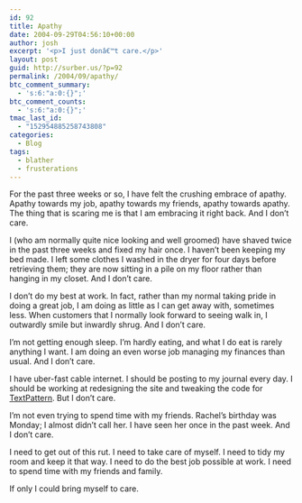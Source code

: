 ```yaml
---
id: 92
title: Apathy
date: 2004-09-29T04:56:10+00:00
author: josh
excerpt: '<p>I just donâ€™t care.</p>'
layout: post
guid: http://surber.us/?p=92
permalink: /2004/09/apathy/
btc_comment_summary:
  - 's:6:"a:0:{}";'
btc_comment_counts:
  - 's:6:"a:0:{}";'
tmac_last_id:
  - "152954885258743808"
categories:
  - Blog
tags:
  - blather
  - frusterations
---
```

For the past three weeks or so, I have felt the crushing embrace of apathy. Apathy towards my job, apathy towards my friends, apathy towards apathy. The thing that is scaring me is that I am embracing it right back. And I don’t care.
  
<!--more-->


  
I (who am normally quite nice looking and well groomed) have shaved twice in the past three weeks and fixed my hair once. I haven’t been keeping my bed made. I left some clothes I washed in the dryer for four days before retrieving them; they are now sitting in a pile on my floor rather than hanging in my closet. And I don’t care.

I don’t do my best at work. In fact, rather than my normal taking pride in doing a great job, I am doing as little as I can get away with, sometimes less. When customers that I normally look forward to seeing walk in, I outwardly smile but inwardly shrug. And I don’t care.

I’m not getting enough sleep. I’m hardly eating, and what I do eat is rarely anything I want. I am doing an even worse job managing my finances than usual. And I don’t care.

I have uber-fast cable internet. I should be posting to my journal every day. I should be working at redesigning the site and tweaking the code for [TextPattern](http://www.textpattern.com). But I don’t care.

I’m not even trying to spend time with my friends. Rachel’s birthday was Monday; I almost didn’t call her. I have seen her once in the past week. And I don’t care.

I need to get out of this rut. I need to take care of myself. I need to tidy my room and keep it that way. I need to do the best job possible at work. I need to spend time with my friends and family.

If only I could bring myself to care.